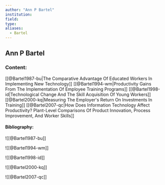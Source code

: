 ```yaml
---
author: "Ann P Bartel"
institution:
field:
type:
aliases:
  - Bartel
---
```


## Ann P Bartel

### Content:
[[@Bartel1987-bu|The Comparative Advantage Of Educated Workers In Implementing New Technology]]
[[@Bartel1994-wm|Productivity Gains From The Implementation Of Employee Training Programs]]
[[@Bartel1998-id|Technological Change And The Skill Acquisition Of Young Workers]]
[[@Bartel2000-kq|Measuring The Employer's Return On Investments In Training]]
[[@Bartel2007-qc|How Does Information Technology Affect Productivity? Plant-Level Comparisons Of Product Innovation, Process Improvement, And Worker Skills]]

#### Bibliography:

![[@Bartel1987-bu]]

![[@Bartel1994-wm]]

![[@Bartel1998-id]]

![[@Bartel2000-kq]]

![[@Bartel2007-qc]]